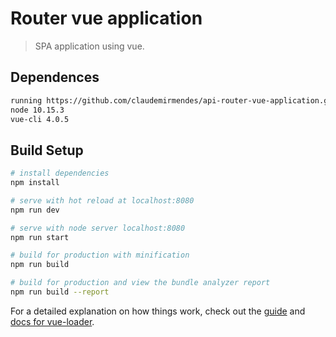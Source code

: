 # Router vue application

> SPA application using vue.
## Dependences

``` bash
running https://github.com/claudemirmendes/api-router-vue-application.git
node 10.15.3
vue-cli 4.0.5
```
## Build Setup

``` bash
# install dependencies
npm install

# serve with hot reload at localhost:8080
npm run dev

# serve with node server localhost:8080
npm run start

# build for production with minification
npm run build

# build for production and view the bundle analyzer report
npm run build --report
```

For a detailed explanation on how things work, check out the [guide](http://vuejs-templates.github.io/webpack/) and [docs for vue-loader](http://vuejs.github.io/vue-loader).
